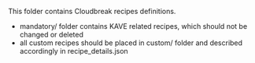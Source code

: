 This folder contains Cloudbreak recipes definitions.
 - mandatory/ folder contains KAVE related recipes, which should not be changed or deleted
 - all custom recipes should be placed in custom/ folder and described accordingly in recipe_details.json
